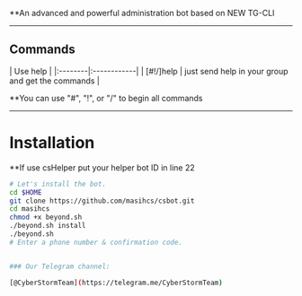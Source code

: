 

**An advanced and powerful administration bot based on NEW TG-CLI


* * *

## Commands

| Use help |
|:--------|:------------|
| [#!/]help | just send help in your group and get the commands |

**You can use "#", "!", or "/" to begin all commands

* * *

# Installation

**If use csHelper put your helper bot ID in line 22

```sh
# Let's install the bot.
cd $HOME
git clone https://github.com/masihcs/csbot.git
cd masihcs
chmod +x beyond.sh
./beyond.sh install
./beyond.sh 
# Enter a phone number & confirmation code.


### Our Telegram channel:

[@CyberStormTeam](https://telegram.me/CyberStormTeam)
